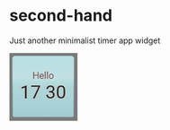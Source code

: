 # second-hand
Just another minimalist timer app widget

![screenshot](https://github.com/vicksonzero/second-hand/blob/master/screenshots/ss02.png)

